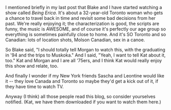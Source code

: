 <!--
.. title: Y'all Should Watch This
.. date: 2009-01-21 23:03:47
.. author: Amy Brown
-->

I mentioned briefly in my last post that Blake and I have
started watching a show called *Being Erica*.  It's about
a 32-year-old Toronto woman who gets a chance to travel
back in time and revisit some bad decisions from her past.
We're really enjoying it;  the characterization is
good, the scripts are funny, the music is AWESOME, and 
of course it's perfectly our age group so everything is
sometimes painfully close to home.  And it's SO Toronto
and so Canadian: lots of location shots, Molson Canadian,
sex in a canoe.

So Blake said, "I should totally tell Morgan to watch this,
with the graduating in '94 and the trips to Muskoka."  And
I said, "Yeah, I want to tell Kat about it, too."  Kat and
Morgan and I are all '75ers, and I think Kat would really
enjoy this show and relate, too.

And finally I wonder if my New York friends Sascha and Leontine
would like it -- they love Canada and Toronto so maybe
they'd get a kick out of it, if they have time to watch
TV.

Anyway (I think) all those people read this blog, so 
consider yourselves notified.  (Kat, we have them downloaded
if you want to watch them here.)

